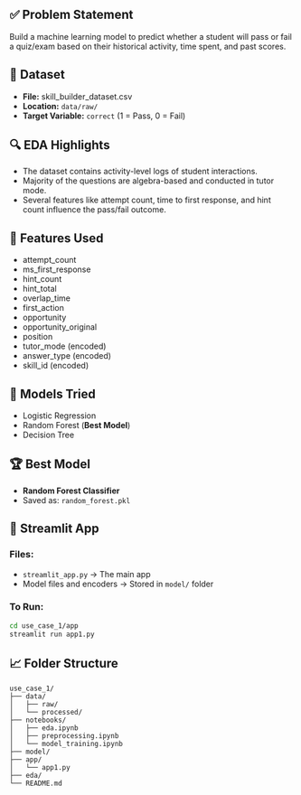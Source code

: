 ## ✅ Problem Statement
Build a machine learning model to predict whether a student will pass or fail a quiz/exam based on their historical activity, time spent, and past scores.

## 📂 Dataset
- **File:** skill_builder_dataset.csv
- **Location:** `data/raw/`
- **Target Variable:** `correct` (1 = Pass, 0 = Fail)

## 🔍 EDA Highlights
- The dataset contains activity-level logs of student interactions.
- Majority of the questions are algebra-based and conducted in tutor mode.
- Several features like attempt count, time to first response, and hint count influence the pass/fail outcome.

## 🔧 Features Used
- attempt_count
- ms_first_response
- hint_count
- hint_total
- overlap_time
- first_action
- opportunity
- opportunity_original
- position
- tutor_mode (encoded)
- answer_type (encoded)
- skill_id (encoded)

## 🤖 Models Tried
- Logistic Regression
- Random Forest (**Best Model**)
- Decision Tree

## 🏆 Best Model
- **Random Forest Classifier**
- Saved as: `random_forest.pkl`

## 🚀 Streamlit App
### Files:
- `streamlit_app.py` → The main app
- Model files and encoders → Stored in `model/` folder

### To Run:
```bash
cd use_case_1/app
streamlit run app1.py
```

## 📈 Folder Structure
```
use_case_1/
├── data/
│   ├── raw/
│   └── processed/
├── notebooks/
│   ├── eda.ipynb
│   ├── preprocessing.ipynb
│   └── model_training.ipynb
├── model/
├── app/
│   └── app1.py
├── eda/
└── README.md
```